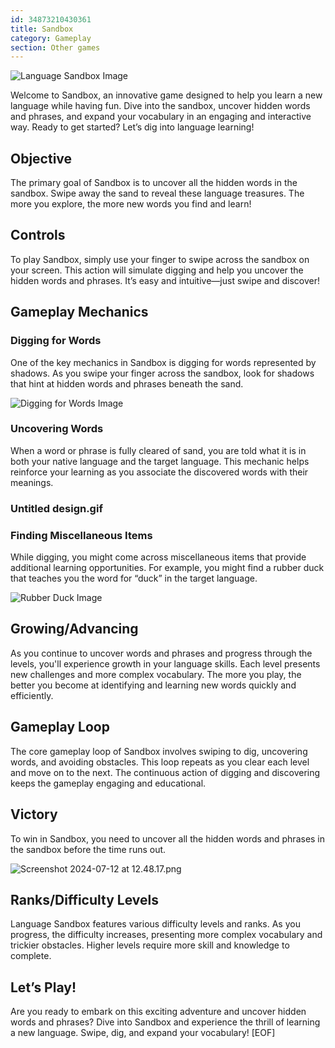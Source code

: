 ```yaml
---
id: 34873210430361
title: Sandbox
category: Gameplay
section: Other games
---
```

![Language Sandbox Image](https://help.studycat.com/hc/article_attachments/34873193987353)

Welcome to Sandbox, an innovative game designed to help you learn a new language while having fun. Dive into the sandbox, uncover hidden words and phrases, and expand your vocabulary in an engaging and interactive way. Ready to get started? Let’s dig into language learning!

Objective
---------

The primary goal of Sandbox is to uncover all the hidden words in the sandbox. Swipe away the sand to reveal these language treasures. The more you explore, the more new words you find and learn!

Controls
--------

To play Sandbox, simply use your finger to swipe across the sandbox on your screen. This action will simulate digging and help you uncover the hidden words and phrases. It’s easy and intuitive—just swipe and discover!

Gameplay Mechanics
------------------

### Digging for Words

One of the key mechanics in Sandbox is digging for words represented by shadows. As you swipe your finger across the sandbox, look for shadows that hint at hidden words and phrases beneath the sand.

![Digging for Words Image](https://help.studycat.com/hc/article_attachments/34873193990169)

### Uncovering Words

When a word or phrase is fully cleared of sand, you are told what it is in both your native language and the target language. This mechanic helps reinforce your learning as you associate the discovered words with their meanings.

### Untitled design.gif

### Finding Miscellaneous Items

While digging, you might come across miscellaneous items that provide additional learning opportunities. For example, you might find a rubber duck that teaches you the word for “duck” in the target language.

![Rubber Duck Image](https://help.studycat.com/hc/article_attachments/34873210402585)

Growing/Advancing
-----------------

As you continue to uncover words and phrases and progress through the levels, you'll experience growth in your language skills. Each level presents new challenges and more complex vocabulary. The more you play, the better you become at identifying and learning new words quickly and efficiently.

Gameplay Loop
-------------

The core gameplay loop of Sandbox involves swiping to dig, uncovering words, and avoiding obstacles. This loop repeats as you clear each level and move on to the next. The continuous action of digging and discovering keeps the gameplay engaging and educational.

Victory
-------

To win in Sandbox, you need to uncover all the hidden words and phrases in the sandbox before the time runs out.

![Screenshot 2024-07-12 at 12.48.17.png](https://help.studycat.com/hc/article_attachments/34967564471577)

Ranks/Difficulty Levels
-----------------------

Language Sandbox features various difficulty levels and ranks. As you progress, the difficulty increases, presenting more complex vocabulary and trickier obstacles. Higher levels require more skill and knowledge to complete.

Let’s Play!
-----------

Are you ready to embark on this exciting adventure and uncover hidden words and phrases? Dive into Sandbox and experience the thrill of learning a new language. Swipe, dig, and expand your vocabulary!
[EOF]